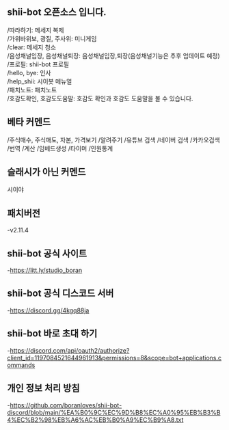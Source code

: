 ## shii-bot 오픈소스 입니다.

/따라하기: 메세지 복제                            
/가위바위보, 광질, 주사위: 미니게임                            
/clear: 메세지 청소                            
/음성채널입장, 음성채널퇴장: 음성채널입장,퇴장(음성채널기능은 추후 업데이트 예정)                                                      
/프로필: shii-bot 프로필                            
/hello, bye: 인사                            
/help_shii: 시이봇 메뉴얼                            
/패치노트: 패치노트                            
/호감도확인, 호감도도움말: 호감도 확인과 호감도 도움말을 볼 수 있습니다.                            

## 베타 커멘드

/주식매수, 주식매도, 자본, 가격보기
/알려주기
/유튜브 검색
/네이버 검색
/카카오검색
/번역
/계산
/임베드생성 
/타이머
/인원통계

## 슬래시가 아닌 커멘드
시이야

## 패치버전
-v2.11.4                          

## shii-bot 공식 사이트
-https://litt.ly/studio_boran                           

## shii-bot 공식 디스코드 서버
-https://discord.gg/4kgq88ja                            

## shii-bot 바로 초대 하기
-https://discord.com/api/oauth2/authorize?client_id=1197084521644961913&permissions=8&scope=bot+applications.commands                            

## 개인 정보 처리 방침
-https://github.com/boranloves/shii-bot-discord/blob/main/%EA%B0%9C%EC%9D%B8%EC%A0%95%EB%B3%B4%EC%B2%98%EB%A6%AC%EB%B0%A9%EC%B9%A8.txt
